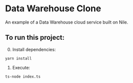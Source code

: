 # Data Warehouse Clone

An example of a Data Warehouse cloud service built on Nile.

## To run this project:

0. Install dependencies:
```
yarn install
```

1. Execute:
```
ts-node index.ts
```
